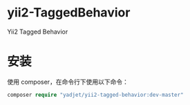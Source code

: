 # yii2-TaggedBehavior
Yii2 Tagged Behavior

# 安装
使用 composer，在命令行下使用以下命令：

```php
composer require "yadjet/yii2-tagged-behavior:dev-master" 
```